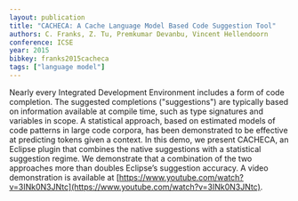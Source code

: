 ```yaml
---
layout: publication
title: "CACHECA: A Cache Language Model Based Code Suggestion Tool"
authors: C. Franks, Z. Tu, Premkumar Devanbu, Vincent Hellendoorn
conference: ICSE
year: 2015
bibkey: franks2015cacheca
tags: ["language model"]
---
```

Nearly every Integrated Development Environment includes a form of code completion. The suggested completions ("suggestions") are typically based on information available at compile time, such as type signatures and variables in scope. A statistical approach, based on estimated models of code patterns in large code corpora, has been demonstrated to be effective at predicting tokens given a context. In this demo, we present CACHECA, an Eclipse plugin that combines the native suggestions with a statistical suggestion regime. We demonstrate that a combination of the two approaches more than doubles Eclipse’s suggestion accuracy. A video demonstration is available at [https://www.youtube.com/watch?v=3INk0N3JNtc](https://www.youtube.com/watch?v=3INk0N3JNtc).
